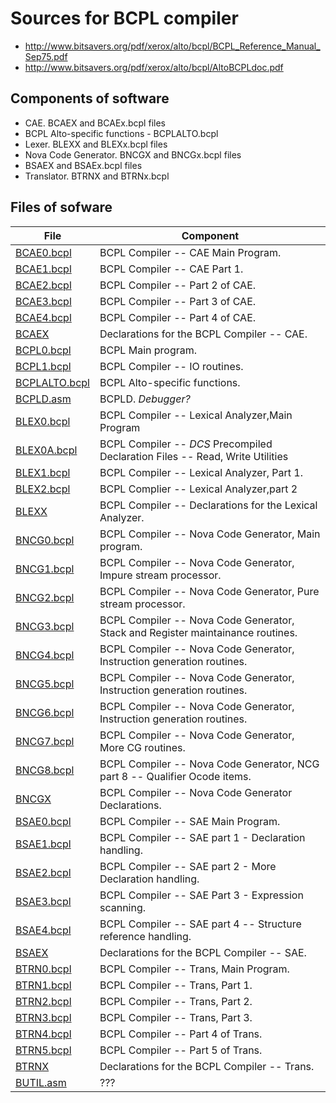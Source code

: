 Sources for BCPL compiler
=========================

- http://www.bitsavers.org/pdf/xerox/alto/bcpl/BCPL_Reference_Manual_Sep75.pdf
- http://www.bitsavers.org/pdf/xerox/alto/bcpl/AltoBCPLdoc.pdf

## Components of software
- CAE. BCAEX and BCAEx.bcpl files
- BCPL Alto-specific functions - BCPLALTO.bcpl
- Lexer. BLEXX and BLEXx.bcpl files
- Nova Code Generator. BNCGX and BNCGx.bcpl files
- BSAEX and BSAEx.bcpl files
- Translator. BTRNX and BTRNx.bcpl

## Files of sofware
| File | Component | 
| - | - |
| [BCAE0.bcpl](BCAE0.bcpl) | BCPL Compiler -- CAE Main Program. |
| [BCAE1.bcpl](BCAE1.bcpl) | BCPL Compiler -- CAE Part 1. |
| [BCAE2.bcpl](BCAE2.bcpl) | BCPL Compiler -- Part 2 of CAE. |
| [BCAE3.bcpl](BCAE3.bcpl) | BCPL Compiler -- Part 3 of CAE. |
| [BCAE4.bcpl](BCAE4.bcpl) | BCPL Compiler -- Part 4 of CAE. |
| [BCAEX](BCAEX) | Declarations for the BCPL Compiler -- CAE. |
| [BCPL0.bcpl](BCPL0.bcpl) | BCPL Main program. |
| [BCPL1.bcpl](BCPL1.bcpl) | BCPL Compiler -- IO routines. |
| [BCPLALTO.bcpl](BCPLALTO.bcpl) | BCPL Alto-specific functions. |
| [BCPLD.asm](BCPLD.asm) | BCPLD. *Debugger?* |
| [BLEX0.bcpl](BLEX0.bcpl) | BCPL Compiler -- Lexical Analyzer,Main Program |
| [BLEX0A.bcpl](BLEX0A.bcpl) | BCPL Compiler -- *DCS* Precompiled Declaration Files -- Read, Write Utilities |
| [BLEX1.bcpl](BLEX1.bcpl) | BCPL Compiler -- Lexical Analyzer, Part 1. |
| [BLEX2.bcpl](BLEX2.bcpl) | BCPL Complier -- Lexical Analyzer,part 2 |
| [BLEXX](BLEXX) | BCPL Compiler -- Declarations for the Lexical Analyzer. |
| [BNCG0.bcpl](BNCG0.bcpl) | BCPL Compiler -- Nova Code Generator, Main program. |
| [BNCG1.bcpl](BNCG1.bcpl) | BCPL Compiler -- Nova Code Generator, Impure stream processor. |
| [BNCG2.bcpl](BNCG2.bcpl) | BCPL Compiler -- Nova Code Generator, Pure stream processor. |
| [BNCG3.bcpl](BNCG3.bcpl) | BCPL Compiler -- Nova Code Generator, Stack and Register maintainance routines. |
| [BNCG4.bcpl](BNCG4.bcpl) | BCPL Compiler -- Nova Code Generator, Instruction generation routines. |
| [BNCG5.bcpl](BNCG5.bcpl) | BCPL Compiler -- Nova Code Generator, Instruction generation routines. |
| [BNCG6.bcpl](BNCG6.bcpl) | BCPL Compiler -- Nova Code Generator, Instruction generation routines. |
| [BNCG7.bcpl](BNCG7.bcpl) | BCPL Compiler -- Nova Code Generator, More CG routines. |
| [BNCG8.bcpl](BNCG8.bcpl) | BCPL Compiler -- Nova Code Generator, NCG part 8 -- Qualifier Ocode items. |
| [BNCGX](BNCGX) | BCPL Compiler -- Nova Code Generator Declarations. |
| [BSAE0.bcpl](BSAE0.bcpl) | BCPL Compiler -- SAE Main Program. |
| [BSAE1.bcpl](BSAE1.bcpl) | BCPL Compiler -- SAE part 1 - Declaration handling. |
| [BSAE2.bcpl](BSAE2.bcpl) | BCPL Compiler -- SAE part 2 - More Declaration handling. |
| [BSAE3.bcpl](BSAE3.bcpl) | BCPL Compiler -- SAE Part 3 - Expression scanning. |
| [BSAE4.bcpl](BSAE4.bcpl) | BCPL Compiler -- SAE part 4 -- Structure reference handling. |
| [BSAEX](BSAEX) | Declarations for the BCPL Compiler -- SAE. |
| [BTRN0.bcpl](BTRN0.bcpl) | BCPL Compiler -- Trans, Main Program. |
| [BTRN1.bcpl](BTRN1.bcpl) | BCPL Compiler -- Trans, Part 1. |
| [BTRN2.bcpl](BTRN2.bcpl) | BCPL Compiler -- Trans, Part 2. |
| [BTRN3.bcpl](BTRN3.bcpl) | BCPL Compiler -- Trans, Part 3. |
| [BTRN4.bcpl](BTRN4.bcpl) | BCPL Compiler -- Part 4 of Trans. |
| [BTRN5.bcpl](BTRN5.bcpl) | BCPL Compiler -- Part 5 of Trans. |
| [BTRNX](BTRNX) | Declarations for the BCPL Compiler -- Trans. |
| [BUTIL.asm](BUTIL.asm) | ??? |
